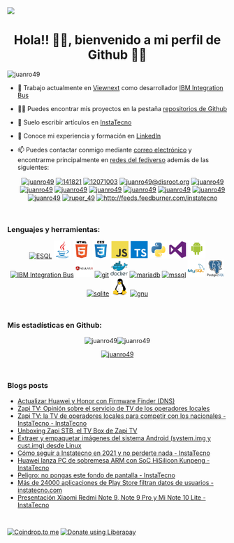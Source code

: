 <!--
**juanro49/juanro49** is a ✨ _special_ ✨ repository because its `README.md` (this file) appears on your GitHub profile.
-->
<img src="https://i.imgur.com/grHQE87.png">

<h1 align="center">Hola!! 🙋‍♂️️, bienvenido a mi perfil de Github 👨‍💻️</h1>
<p align="left"> <img src="https://komarev.com/ghpvc/?username=juanro49&label=Profile%20views&color=0e75b6&style=plastic" alt="juanro49" /> </p>

- 🔭 Trabajo actualmente en [Viewnext](https://www.viewnext.com/) como desarrollador [IBM Integration Bus](https://www.ibm.com/support/knowledgecenter/es/SSMKHH_10.0.0/com.ibm.etools.msgbroker.helphome.doc/help_home_msgbroker.htm)

- 👨‍💻 Puedes encontrar mis proyectos en la pestaña [repositorios de Github](https://github.com/juanro49?tab=repositories)

- 📝 Suelo escribir artículos en [InstaTecno](https://www.instatecno.com/author/juanro/)

- 📄 Conoce mi experiencia y formación en [LinkedIn](https://www.linkedin.com/in/juanro49/)

- 📫 Puedes contactar conmigo mediante [correo electrónico](mailto:juanro49+git@getgoogleoff.me) y encontrarme principalmente en [redes del fediverso](https://fediverse.party/) además de las siguientes:

  <p align="center">
  <a href="https://linkedin.com/in/juanro49" target="blank"><img align="center" src="https://cdn.jsdelivr.net/npm/simple-icons@4.18.0/icons/linkedin.svg" alt="juanro49" height="30" width="40" /></a>
  <a href="https://es.stackoverflow.com/users/141821" target="blank"><img align="center" src="https://cdn.jsdelivr.net/npm/simple-icons@4.18.0/icons/stackoverflow.svg" alt="141821" height="30" width="40" /></a>
  <a href="https://stackoverflow.com/users/12071003" target="blank"><img align="center" src="https://cdn.jsdelivr.net/npm/simple-icons@4.18.0/icons/stackoverflow.svg" alt="12071003" height="30" width="40" /></a>
  <a href="https://www.suchat.org/jid/juanro49@disroot.org" target="blank"><img align="center" src="https://cdn.jsdelivr.net/npm/simple-icons@4.18.0/icons/xmpp.svg" alt="juanro49@disroot.org" height="30" width="40" /></a>
  <a href="https://matrix.to/#/@juanro49:privacytools.io" target="blank"><img align="center" src="https://cdn.jsdelivr.net/npm/simple-icons@4.18.0/icons/matrix.svg" alt="juanro49" height="30" width="40" /></a>
  <a rel="me" href="https://masto.nogafam.es/@juanro49"><img align="center" src="https://cdn.jsdelivr.net/npm/simple-icons@4.18.0/icons/mastodon.svg" alt="juanro49" height="30" width="40" /></a>
  <a href="https://pixelfed.social/juanro49" target="blank"><img align="center" src="https://pixelfed.nyc3.digitaloceanspaces.com/logos/pixelfed-icon-black.svg" alt="juanro49" height="30" width="40" /></a>
  <a href="https://hub.disroot.org/channel/juanro49" target="blank"><img align="center" src="https://nlnet.nl/project/Hubzilla/hubzilla.svg" alt="juanro49" height="30" width="40" /></a>
  <a href="https://fediverse.tv/accounts/juanro49/video-channels" target="blank"><img align="center" src="https://cdn.jsdelivr.net/npm/simple-icons@4.18.0/icons/peertube.svg" alt="juanro49" height="30" width="40" /></a>
  <a href="https://twitter.com/juanro49" target="blank"><img align="center" src="https://cdn.jsdelivr.net/npm/simple-icons@4.18.0/icons/twitter.svg" alt="juanro49" height="30" width="40" /></a>
  <a href="https://fb.com/juanro49" target="blank"><img align="center" src="https://cdn.jsdelivr.net/npm/simple-icons@4.18.0/icons/facebook.svg" alt="juanro49" height="30" width="40" /></a>
  <a href="https://instagram.com/juanro49" target="blank"><img align="center" src="https://cdn.jsdelivr.net/npm/simple-icons@4.18.0/icons/instagram.svg" alt="juanro49" height="30" width="40" /></a>
  <a href="https://www.youtube.com/c/JuanRobertoGarcíaSánchez" target="blank"><img align="center" src="https://cdn.jsdelivr.net/npm/simple-icons@4.18.0/icons/youtube.svg" alt="ruper_49" height="30" width="40" /></a>
  <a href="http://feeds.feedburner.com/instatecno" target="blank"><img align="center" src="https://cdn.jsdelivr.net/npm/simple-icons@4.18.0/icons/rss.svg" alt="http://feeds.feedburner.com/instatecno" height="30" width="40" /></a>
  </p>
&nbsp;

### Lenguajes y herramientas:
  <p align="center">
  <a href="https://www.ibm.com/support/knowledgecenter/es/SSMKHH_10.0.0/com.ibm.etools.mft.doc/ak00990_.htm" target="_blank"><img src="https://cdn.jsdelivr.net/npm/simple-icons@4.8.0/icons/ibm.svg" alt="ESQL" width="40" height="40"/></a>
  <a href="https://www.java.com" target="_blank"><img src="https://raw.githubusercontent.com/devicons/devicon/master/icons/java/java-original.svg" alt="java" width="40" height="40"/></a>
  <a href="https://www.w3.org/html/" target="_blank"><img src="https://raw.githubusercontent.com/devicons/devicon/master/icons/html5/html5-original-wordmark.svg" alt="html5" width="40" height="40"/></a>
  <a href="https://www.w3schools.com/css/" target="_blank"><img src="https://raw.githubusercontent.com/devicons/devicon/master/icons/css3/css3-original-wordmark.svg" alt="css3" width="40" height="40"/></a>
  <a href="https://developer.mozilla.org/es/docs/Web/JavaScript" target="_blank"><img src="https://raw.githubusercontent.com/devicons/devicon/master/icons/javascript/javascript-original.svg" alt="javascript" width="40" height="40"/></a>
  <a href="https://www.typescriptlang.org/es/" target="_blank"><img src="https://raw.githubusercontent.com/devicons/devicon/master/icons/typescript/typescript-original.svg" alt="typescript" width="40" height="40"/></a>
  <a href="https://www.python.org" target="_blank"><img src="https://raw.githubusercontent.com/devicons/devicon/master/icons/python/python-original.svg" alt="python" width="40" height="40"/></a>
  <a href="https://docs.microsoft.com/es-es/previous-versions/visualstudio/visual-basic-6/visual-basic-6.0-documentation?redirectedfrom=MSDN" target="_blank"><img src="https://raw.githubusercontent.com/devicons/devicon/master/icons/visualstudio/visualstudio-plain.svg" alt="visual basic" width="40" height="40"/></a>
  <a href="https://developer.android.com" target="_blank"><img src="https://raw.githubusercontent.com/devicons/devicon/master/icons/android/android-original-wordmark.svg" alt="android" width="40" height="40"/></a>
  <a href="https://www.ibm.com/support/knowledgecenter/es/SSMKHH_10.0.0/com.ibm.etools.msgbroker.helphome.doc/help_home_msgbroker.htm" target="_blank"><img src="https://cdn.jsdelivr.net/npm/simple-icons@4.8.0/icons/ibm.svg" alt="IBM Integration Bus" width="40" height="40"/></a>  
  <a href="https://docs.angular.lat/" target="_blank"><img src="https://raw.githubusercontent.com/devicons/devicon/master/icons/angularjs/angularjs-original-wordmark.svg" alt="angularjs" width="40" height="40"/></a>
  <a href="https://git-scm.com/" target="_blank"><img src="https://www.vectorlogo.zone/logos/git-scm/git-scm-icon.svg" alt="git" width="40" height="40"/></a>
  <a href="https://www.docker.com/" target="_blank"><img src="https://raw.githubusercontent.com/devicons/devicon/master/icons/docker/docker-original-wordmark.svg" alt="docker" width="40" height="40"/></a>
  <a href="https://mariadb.org/" target="_blank"><img src="https://www.vectorlogo.zone/logos/mariadb/mariadb-icon.svg" alt="mariadb" width="40" height="40"/></a>
  <a href="https://www.microsoft.com/es-es/sql-server/" target="_blank"><img src="https://cdn.worldvectorlogo.com/logos/microsoft-sql-server.svg" alt="mssql" width="40" height="40"/></a>
  <a href="https://www.mysql.com/" target="_blank"><img src="https://raw.githubusercontent.com/devicons/devicon/master/icons/mysql/mysql-original-wordmark.svg" alt="mysql" width="40" height="40"/></a>
  <a href="https://www.postgresql.org" target="_blank"><img src="https://raw.githubusercontent.com/devicons/devicon/master/icons/postgresql/postgresql-original-wordmark.svg" alt="postgresql" width="40" height="40"/></a>
  <a href="https://www.sqlite.org/" target="_blank"><img src="https://www.vectorlogo.zone/logos/sqlite/sqlite-icon.svg" alt="sqlite" width="40" height="40"/></a>
  <a href="https://www.linux.org/" target="_blank"><img src="https://raw.githubusercontent.com/devicons/devicon/master/icons/linux/linux-original.svg" alt="linux" width="40" height="40"/></a>
  <a href="https://www.gnu.org/home.es.html" target="_blank"><img src="https://cdn.jsdelivr.net/npm/simple-icons@4.18.0/icons/gnu.svg" alt="gnu" width="40" height="40"/></a>
  </p>
&nbsp;

### Mis estadísticas en Github:
<p align="center">
  <img height="145dp" src="https://github-readme-stats.vercel.app/api?username=juanro49&show_icons=true&theme=tokyonight&locale=es&count_private=true&include_all_commits=true" alt="juanro49" /><img height="145dp" src="https://github-readme-streak-stats.herokuapp.com/?user=juanro49&theme=tokyonight&locale=es" alt="juanro49" />
</p>
<p align="center"> <a href="https://github.com/ryo-ma/github-profile-trophy"><img src="https://github-profile-trophy.vercel.app/?username=juanro49" alt="juanro49" /></a> </p>
&nbsp;

### Blogs posts
<!-- BLOG-POST-LIST:START -->
- [Actualizar Huawei y Honor con Firmware Finder (DNS)](http://feedproxy.google.com/~r/fediversetv_juanro49/~3/9a-It0CLyQg/b6f45fa6-d30f-4817-afee-724ca989034b)
- [Zapi TV: Opinión sobre el servicio de TV de los operadores locales](http://feedproxy.google.com/~r/fediversetv_juanro49/~3/viTPF_-RCPs/3bb29d5a-f527-444a-9441-e9ca47df5981)
- [Zapi TV: la TV de operadores locales para competir con los nacionales - InstaTecno - InstaTecno](https://instatecno.com/zapi-tv-television-operadores-locales/)
- [Unboxing Zapi STB, el TV Box de Zapi TV](http://feedproxy.google.com/~r/fediversetv_juanro49/~3/Qg32r8ipiJg/21eea4dc-62d6-485d-a25e-56d670358d78)
- [Extraer y empaquetar imágenes del sistema Android (system.img y cust.img) desde Linux](http://feedproxy.google.com/~r/fediversetv_juanro49/~3/_cPQuo-ik8g/eab8f313-fdef-496d-9365-6666d69ead37)
- [Cómo seguir a Instatecno en 2021 y no perderte nada - InstaTecno](https://instatecno.com/como-seguir-a-instatecno-y-no-perderte-nada/)
- [Huawei lanza PC de sobremesa ARM con SoC HiSilicon Kunpeng - InstaTecno](https://instatecno.com/huawei-pc-sobremesa-arm-hisilicon-kunpeng-gnu-linux/)
- [Peligro: no pongas este fondo de pantalla - InstaTecno](https://instatecno.com/peligro-no-pongas-este-fondo-de-pantalla/)
- [Más de 24000 aplicaciones de Play Store filtran datos de usuarios - instatecno.com](https://instatecno.com/webs-aplicaciones-exponen-datos-usuarios-firebase/)
- [Presentación Xiaomi Redmi Note 9, Note 9 Pro y Mi Note 10 Lite - InstaTecno](https://instatecno.com/presentacion-xiaomi-redmi-note-9-note-9-pro-y-mi-note-10-lite/)
<!-- BLOG-POST-LIST:END -->
&nbsp;

[<img src="https://coindrop.to/embed-button.png" border-radius="10px" height="57" width="200px" alt="Coindrop.to me">](https://coindrop.to/juanro49) [<img alt="Donate using Liberapay" border-radius="10px" height="57" width="200px" src="https://liberapay.com/assets/widgets/donate.svg">](https://liberapay.com/juanro49/donate)
